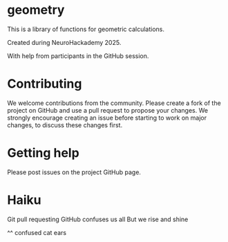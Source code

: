 # geometry

This is a library of functions for geometric calculations.

Created during NeuroHackademy 2025.

With help from participants in the GitHub session.

# Contributing

We welcome contributions from the community. Please create a fork of the
project on GitHub and use a pull request to propose your changes. We strongly encourage creating
an issue before starting to work on major changes, to discuss these changes first.

# Getting help

Please post issues on the project GitHub page.

# Haiku

Git pull requesting
GitHub confuses us all
But we rise and shine



^^
confused cat ears
